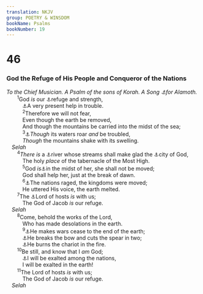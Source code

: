 ```yaml
---
translation: NKJV
group: POETRY & WINSDOM
bookName: Psalms 
bookNumber: 19
---
```


<div class="title"><h1>46</h1><h3>God the Refuge of His People and Conqueror of the Nations</h3><i>To the Chief Musician. A Psalm of the sons of Korah. A Song <a data-toggle="tooltip" data-placement="bottom" title="1 Chr. 15:20">⚓</a>for Alamoth.</i></div>
<span class="verse thi_46_1">  <sup>1</sup>God <i>is</i> our <a data-toggle="tooltip" data-placement="bottom" title="Ps. 62:7, 8">⚓</a>refuge and strength,<br/>   <a data-toggle="tooltip" data-placement="bottom" title="(Deut. 4:7; Ps. 145:18)">⚓</a>A very present help in trouble.<br/></span>
<span class="verse thi_46_2">   <sup>2</sup>Therefore we will not fear,<br/>   Even though the earth be removed,<br/>   And though the mountains be carried into the midst of the sea;<br/></span>
<span class="verse thi_46_3">   <sup>3</sup><a data-toggle="tooltip" data-placement="bottom" title="(Ps. 93:3, 4)">⚓</a><i>Though</i> its waters roar <i>and</i> be troubled,<br/>   <i>Though</i> the mountains shake with its swelling.<br/> <i>Selah</i><br/></span>
<span class="verse thi_46_4">  <sup>4</sup><i>There</i> <i>is</i> a <a data-toggle="tooltip" data-placement="bottom" title="(Ezek. 47:1–12)">⚓</a>river whose streams shall make glad the <a data-toggle="tooltip" data-placement="bottom" title="Ps. 48:1, 8; Is. 60:14">⚓</a>city of God,<br/>   The holy <i>place</i> of the tabernacle of the Most High.<br/></span>
<span class="verse thi_46_5">   <sup>5</sup>God <i>is</i><a data-toggle="tooltip" data-placement="bottom" title="(Deut. 23:14; Is. 12:6); Ezek. 43:7; Hos. 11:9; (Joel 2:27; Zeph. 3:15; Zech. 2:5, 10, 11; 8:3)">⚓</a>in the midst of her, she shall not be moved;<br/>   God shall help her, just at the break of dawn.<br/></span>
<span class="verse thi_46_6">   <sup>6</sup><a data-toggle="tooltip" data-placement="bottom" title="Ps. 2:1, 2">⚓</a>The nations raged, the kingdoms were moved;<br/>   He uttered His voice, the earth melted.<br/></span>
<span class="verse thi_46_7">  <sup>7</sup>The <a data-toggle="tooltip" data-placement="bottom" title="Num. 14:9; 2 Chr. 13:12">⚓</a>Lord of hosts <i>is</i> with us;<br/>   The God of Jacob <i>is</i> our refuge.<br/> <i>Selah</i><br/></span>
<span class="verse thi_46_8">  <sup>8</sup>Come, behold the works of the Lord,<br/>   Who has made desolations in the earth.<br/></span>
<span class="verse thi_46_9">   <sup>9</sup><a data-toggle="tooltip" data-placement="bottom" title="Is. 2:4">⚓</a>He makes wars cease to the end of the earth;<br/>   <a data-toggle="tooltip" data-placement="bottom" title="Ps. 76:3">⚓</a>He breaks the bow and cuts the spear in two;<br/>   <a data-toggle="tooltip" data-placement="bottom" title="Ezek. 39:9">⚓</a>He burns the chariot in the fire.<br/></span>
<span class="verse thi_46_10">  <sup>10</sup>Be still, and know that I <i>am</i> God;<br/>   <a data-toggle="tooltip" data-placement="bottom" title="(Is. 2:11, 17)">⚓</a>I will be exalted among the nations,<br/>   I will be exalted in the earth!<br/></span>
<span class="verse thi_46_11">  <sup>11</sup>The Lord of hosts <i>is</i> with us;<br/>   The God of Jacob <i>is</i> our refuge.<br/> <i>Selah</i><br/></span>
